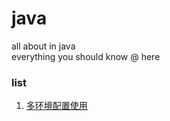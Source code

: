 # java
all about in java  
everything you should know @ here


### list

1. [多环境配置使用](./docs/multi-env.md)